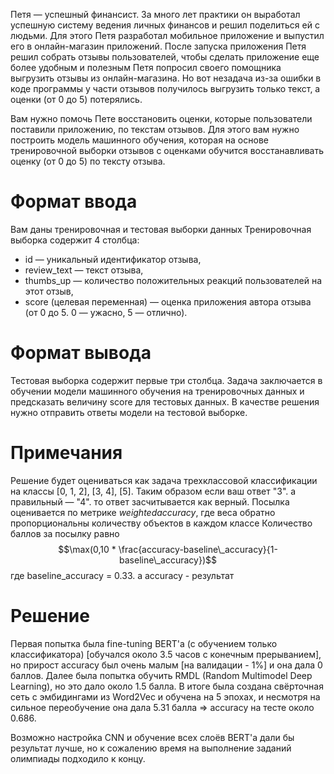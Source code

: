 Петя — успешный финансист. За много лет практики он выработал успешную систему ведения личных финансов и решил поделиться ей с людьми. Для этого Петя разработал мобильное приложение и выпустил его в онлайн-магазин приложений. После запуска приложения Петя решил собрать отзывы пользователей, чтобы сделать приложение еще более удобным и полезным Петя попросил своего помощника выгрузить отзывы из онлайн-магазина. Но вот незадача из-за ошибки в коде программы у части отзывов получилось выгрузить только текст, а оценки (от 0 до 5) потерялись.

Вам нужно помочь Пете восстановить оценки, которые пользователи поставили приложению, по текстам отзывов. Для этого вам нужно построить модель машинного обучения, которая на основе тренировочной выборки отзывов с оценками обучится восстанавливать оценку (от 0 до 5) по тексту отзыва.

# Формат ввода
Вам даны тренировочная и тестовая выборки данных Тренировочная выборка содержит 4 столбца: 
- id — уникальный идентификатор отзыва,
- review_text — текст отзыва, 
- thumbs_up — количество положительных реакций пользователей на этот отзыв,
- score (целевая переменная) — оценка приложения автора отзыва (от 0 до 5. 0 — ужасно, 5 — отлично).

# Формат вывода
Тестовая выборка содержит первые три столбца. Задача заключается в обучении модели машинного обучения на тренировочных данных и предсказать величину score для тестовых данных. В качестве решения нужно отправить ответы модели на тестовой выборке.

# Примечания
Решение будет оцениваться как задача трехклассовой классификации на классы \[0, 1, 2\], \[3, 4\], \[5\]. Таким образом если ваш ответ "3". а правильный — "4". то ответ засчитывается как верный. Посылка оценивается по метрике _weightedaccuracy_, где веса обратно пропорциональны количеству объектов в каждом классе
Количество баллов за посылку равно
$$\max(0,10 * \frac{accuracy-baseline\_accuracy}{1-baseline\_accuracy})$$
где baseline\_accuracy = 0.33. a accuracy - результат

# Решение
Первая попытка была fine-tuning BERT'а (с обучением только классификатора) \[обучался около 3.5 часов с конечным прерыванием\], но прирост accuracy был очень малым \[на валидации - 1%\] и она дала 0 баллов. Далее была попытка обучить RMDL (Random Multimodel Deep Learning), но это дало около 1.5 балла. В итоге была создана свёрточная сеть с эмбидингами из Word2Vec и обучена на 5 эпохах, и несмотря на сильное переобучение она дала 5.31 балла => accuracy на тесте около 0.686.

Возможно настройка CNN и обучение всех слоёв BERT'а дали бы результат лучше, но к сожалению время на выполнение заданий олимпиады подходило к концу.
